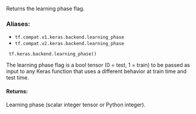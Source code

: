 Returns the learning phase flag.
### Aliases:
- `tf.compat.v1.keras.backend.learning_phase`
- `tf.compat.v2.keras.backend.learning_phase`

```
 tf.keras.backend.learning_phase()
```
The learning phase flag is a bool tensor (0 = test, 1 = train) to be passed as input to any Keras function that uses a different behavior at train time and test time.
#### Returns:
Learning phase (scalar integer tensor or Python integer).
